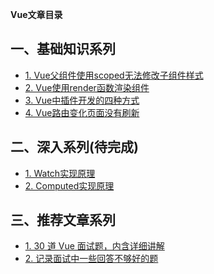 
**Vue文章目录**

## 一、基础知识系列

* [1. Vue父组件使用scoped无法修改子组件样式](./Vue父组件使用scoped无法修改子组件样式.md)
* [2. Vue使用render函数渲染组件](./Vue使用render函数渲染组件.md)
* [3. Vue中插件开发的四种方式](./Vue中插件开发的四种方式.md)
* [4. Vue路由变化页面没有刷新](./Vue路由变化页面没有刷新解决办法.md)


## 二、深入系列(待完成)

* [1. Watch实现原理]()
* [2. Computed实现原理]()


## 三、推荐文章系列

* [1. 30 道 Vue 面试题，内含详细讲解](https://juejin.im/post/5d59f2a451882549be53b170#heading-1)
* [2. 记录面试中一些回答不够好的题](https://juejin.im/post/5a9b8417518825558251ce15)
